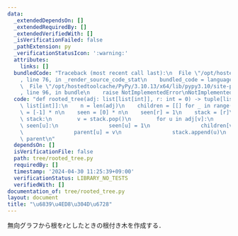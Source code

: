 ```yaml
---
data:
  _extendedDependsOn: []
  _extendedRequiredBy: []
  _extendedVerifiedWith: []
  _isVerificationFailed: false
  _pathExtension: py
  _verificationStatusIcon: ':warning:'
  attributes:
    links: []
  bundledCode: "Traceback (most recent call last):\n  File \"/opt/hostedtoolcache/PyPy/3.10.13/x64/lib/pypy3.10/site-packages/onlinejudge_verify/documentation/build.py\"\
    , line 76, in _render_source_code_stat\n    bundled_code = language.bundle(\n\
    \  File \"/opt/hostedtoolcache/PyPy/3.10.13/x64/lib/pypy3.10/site-packages/onlinejudge_verify/languages/python.py\"\
    , line 96, in bundle\n    raise NotImplementedError\nNotImplementedError\n"
  code: "def rooted_tree(adj: list[list[int]], r: int = 0) -> tuple[list[list[int]],\
    \ list[int]]:\n    n = len(adj)\n    children = [[] for _ in range(n)]\n    parent\
    \ = [-1] * n\n    seen = [0] * n\n    seen[r] = 1\n    stack = [r]\n    while\
    \ stack:\n        v = stack.pop()\n        for u in adj[v]:\n            if not\
    \ seen[u]:\n                seen[u] = 1\n                children[v].append(u)\n\
    \                parent[u] = v\n                stack.append(u)\n    return children,\
    \ parent\n"
  dependsOn: []
  isVerificationFile: false
  path: tree/rooted_tree.py
  requiredBy: []
  timestamp: '2024-04-30 11:25:39+09:00'
  verificationStatus: LIBRARY_NO_TESTS
  verifiedWith: []
documentation_of: tree/rooted_tree.py
layout: document
title: "\u6839\u4ED8\u304D\u6728"
---
```


無向グラフから根を$r$としたときの根付き木を作成する．
